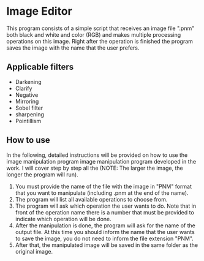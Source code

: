 # Image Editor

This program consists of a simple script that receives an image file ".pnm" both black and white and color (RGB) and makes multiple processing operations on this image. Right after the operation is finished the program saves the image with the name that the user prefers.



## Applicable filters

- Darkening
- Clarify
- Negative
- Mirroring
- Sobel filter
- sharpening
- Pointillism


## How to use

In the following, detailed instructions will be provided on how to use the image manipulation program image manipulation program developed in the work. I will cover step by step all the
(NOTE: The larger the image, the longer the program will run).

1. You must provide the name of the file with the image in "PNM" format that you want to manipulate (including .pnm at the end of the name).
2. The program will list all available operations to choose from.
3. The program will ask which operation the user wants to do. Note that in front of the operation name there is a number that must be provided to indicate which operation will be done.
4. After the manipulation is done, the program will ask for the name of the output file. At this time you should inform the name that the user wants to save the image, you do not need to inform the file extension "PNM".
5. After that, the manipulated image will be saved in the same folder as the original image.


